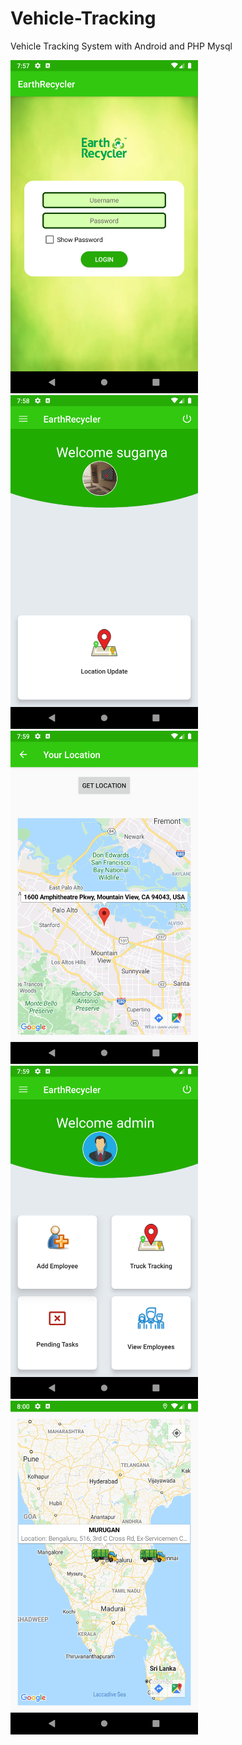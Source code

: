 # Vehicle-Tracking
Vehicle Tracking System with Android and PHP Mysql


<img src="https://github.com/suganya-balasundaram/Vehicle-Tracking/blob/main/Screenshot_1606400856.png" alt="drawing" width="300"/>       <img src="https://github.com/suganya-balasundaram/Vehicle-Tracking/blob/main/Screenshot_1606400924.png" alt="drawing" width="300"/>      <img src="https://github.com/suganya-balasundaram/Vehicle-Tracking/blob/main/Screenshot_1606400960.png" alt="drawing" width="300"/>    <img src="https://github.com/suganya-balasundaram/Vehicle-Tracking/blob/main/Screenshot_1606400990.png" alt="drawing" width="300"/>    <img src="https://github.com/suganya-balasundaram/Vehicle-Tracking/blob/main/Screenshot_1606401031.png" alt="drawing" width="300"/>    
